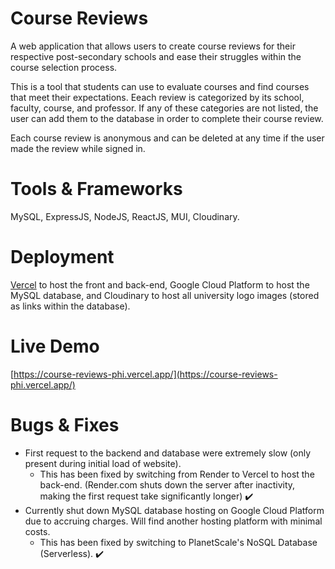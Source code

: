 # Course Reviews

A web application that allows users to create course reviews for their respective post-secondary schools and ease their struggles within the course selection process.

This is a tool that students can use to evaluate courses and find courses that meet their expectations. Eeach review is categorized by its school, faculty, course, and professor. If any of these categories are not listed, the user can add them to the database in order to complete their course review.

Each course review is anonymous and can be deleted at any time if the user made the review while signed in.

# Tools & Frameworks

MySQL, ExpressJS, NodeJS, ReactJS, MUI, Cloudinary.

# Deployment

[Vercel](https://vercel.com/) to host the front and back-end, Google Cloud Platform to host the MySQL database, and Cloudinary to host all university logo images (stored as links within the database).

# Live Demo
[https://course-reviews-phi.vercel.app/](https://course-reviews-phi.vercel.app/)

# Bugs & Fixes

- First request to the backend and database were extremely slow (only present during initial load of website).
  - This has been fixed by switching from Render to Vercel to host the back-end. (Render.com shuts down the server after inactivity, making the first request take significantly longer) :heavy_check_mark:
- Currently shut down MySQL database hosting on Google Cloud Platform due to accruing charges. Will find another hosting platform with minimal costs.
  - This has been fixed by switching to PlanetScale's NoSQL Database (Serverless). :heavy_check_mark:
